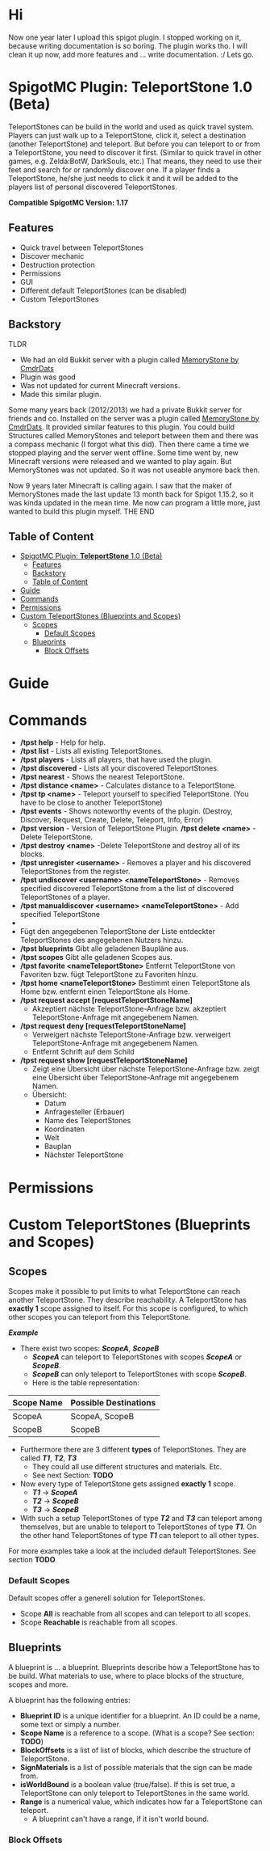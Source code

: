# Hi
Now one year later I upload this spigot plugin. I stopped working on it, because writing documentation is so boring. The plugin works tho. I will clean it up now, add more features and ... write documentation. :/ Lets go.


# SpigotMC Plugin: **TeleportStone** 1.0 (Beta)
TeleportStones can be build in the world and used as quick travel system. Players can just walk up to a TeleportStone, click it, select a destination (another TeleportStone) and teleport. But before you can teleport to or from a TeleportStone, you need to discover it first. (Similar to quick travel in other games, e.g. Zelda:BotW, DarkSouls, etc.) That means, they need to use their feet and search for or randomly discover one. If a player finds a TeleportStone, he/she just needs to click it and it will be added to the players list of personal discovered TeleportStones.

**Compatible SpigotMC Version: 1.17**

## Features
- Quick travel between TeleportStones
- Discover mechanic
- Destruction protection
- Permissions
- GUI
- Different default TeleportStones (can be disabled)
- Custom TeleportStones
## Backstory

TLDR
- We had an old Bukkit server with a plugin called [MemoryStone by CmdrDats](https://github.com/CmdrDats/MemoryStone)
- Plugin was good
- Was not updated for current Minecraft versions.
- Made this similar plugin.

Some many years back (2012/2013) we had a private Bukkit server for friends and co. Installed on the server was a plugin called [MemoryStone by CmdrDats](https://github.com/CmdrDats/MemoryStone). It provided similar features to this plugin. You could build Structures called MemoryStones and teleport between them and there was a compass mechanic (I forgot what this did). Then there came a time we stopped playing and the server went offline. Some time went by, new Minecraft versions were released and we wanted to play again. But MemoryStones was not updated. So it was not useable anymore back then.

Now 9 years later Minecraft is calling again. I saw that the maker of MemoryStones made the last update 13 month back for Spigot 1.15.2, so it was kinda updated in the mean time. Me now can program a little more, just wanted to build this plugin myself. THE END

## Table of Content
- [SpigotMC Plugin: **TeleportStone** 1.0 (Beta)](#spigotmc-plugin-teleportstone-10-beta)
  - [Features](#features)
  - [Backstory](#backstory)
  - [Table of Content](#table-of-content)
- [Guide](#guide)
- [Commands](#commands)
- [Permissions](#permissions)
- [Custom TeleportStones (Blueprints and Scopes)](#custom-teleportstones-blueprints-and-scopes)
  - [Scopes](#scopes)
    - [Default Scopes](#default-scopes)
  - [Blueprints](#blueprints)
    - [Block Offsets](#block-offsets)

# Guide

# Commands
- **/tpst help** - Help for help.
- **/tpst list** - Lists all existing TeleportStones.
- **/tpst players** - Lists all players, that have used the plugin.
- **/tpst discovered** - Lists all your discovered TeleportStones.
- **/tpst nearest** - Shows the nearest TeleportStone.
- **/tpst distance <name\>** - Calculates distance to a TeleportStone.
- **/tpst tp <name\>** - Teleport yourself to specified TeleportStone. (You have to be close to another TeleportStone)
- **/tpst events** - Shows noteworthy events of the plugin. (Destroy, Discover, Request, Create, Delete, Teleport, Info, Error)
- **/tpst version** - Version of TeleportStone Plugin.
 **/tpst delete <name\>** - Delete TeleportStone.
- **/tpst destroy <name\>** -Delete TeleportStone and destroy all of its blocks.
- **/tpst unregister <username\>** - Removes a player and his discovered TeleportStones from the register.
- **/tpst undiscover <username\> <nameTeleportStone\>** - Removes specified discovered TeleportStone from a the list of discovered TeleportStones of a player.
- **/tpst manualdiscover <username\> <nameTeleportStone\>** - Add specified TeleportStone
- 
- Fügt den angegebenen TeleportStone der Liste entdeckter TeleportStones des angegebenen Nutzers hinzu.
- **/tpst blueprints** Gibt alle geladenen Baupläne aus.
- **/tpst scopes** Gibt alle geladenen Scopes aus.
- **/tpst favorite <nameTeleportStone\>** Entfernt TeleportStone von Favoriten bzw. fügt TeleportStone zu Favoriten hinzu.
- **/tpst home <nameTeleportStone\>** Bestimmt einen TeleportStone als Home bzw. entfernt einen TeleportStone als Home.
- **/tpst request accept [requestTeleportStoneName]** 
  - Akzeptiert nächste TeleportStone-Anfrage bzw. akzeptiert TeleportStone-Anfrage mit angegebenem Namen.
- **/tpst request deny [requestTeleportStoneName]** 
  - Verweigert nächste TeleportStone-Anfrage bzw. verweigert TeleportStone-Anfrage mit angegebenem Namen.
  - Entfernt Schrift auf dem Schild
- **/tpst request show [requestTeleportStoneName]**
  - Zeigt eine Übersicht über nächste TeleportStone-Anfrage bzw. zeigt eine Übersicht über TeleportStone-Anfrage mit angegebenem Namen.
  - Übersicht:
    - Datum
    - Anfragesteller (Erbauer)
    - Name des TeleportStones
    - Koordinaten
    - Welt
    - Bauplan
    - Nächster TeleportStone
# Permissions

# Custom TeleportStones (Blueprints and Scopes)

## Scopes
Scopes make it possible to put limits to what TeleportStone can reach another TeleportStone. They describe reachability. A TeleportStone has **exactly 1** scope assigned to itself. For this scope is configured, to which other scopes you can teleport from this TeleportStone.

***Example*** 
- There exist two scopes: ***ScopeA***, ***ScopeB***
  - ***ScopeA*** can teleport to TeleportStones with scopes ***ScopeA*** or ***ScopeB***.
  - ***ScopeB*** can only teleport to TeleportStones with scope ***ScopeB***.
  - Here is the table representation:
  
<center>

| Scope Name | Possible Destinations                       |
| ---------- | ------------------------------------------- |
| ScopeA     | ScopeA, ScopeB                              |
| ScopeB     | ScopeB                                      |

</center>

- Furthermore there are 3 different **types** of TeleportStones. They are called ***T1***, ***T2***, ***T3***
  - They could all use different structures and materials. Etc.
  - See next Section: **TODO**
- Now every type of TeleportStone gets assigned **exactly 1** scope.
  - ***T1*** &rarr; ***ScopeA***
  - ***T2*** &rarr; ***ScopeB***
  - ***T3*** &rarr; ***ScopeB***
- With such a setup TeleportStones of type ***T2*** and ***T3*** can teleport among themselves, but are unable to teleport to TeleportStones of type ***T1***. On the other hand TeleportStones of type ***T1*** can teleport to all other types.

For more examples take a look at the included default TeleportStones. See section **TODO**

### Default Scopes
Default scopes offer a generell solution for TeleportStones.
- Scope **All** is reachable from all scopes and can teleport to all scopes.
- Scope **Reachable** is reachable from all scopes.

## Blueprints
A blueprint is ... a blueprint. Blueprints describe how a TeleportStone has to be build. What materials to use, where to place blocks of the structure, scopes and more.

A blueprint has the following entries:
- **Blueprint ID** is a unique identifier for a blueprint. An ID could be a name, some text or simply a number.
- **Scope Name** is a reference to a scope. (What is a scope? See section: **TODO**)
- **BlockOffsets** is a list of list of blocks, which describe the structure of TeleportStone.
- **SignMaterials** is a list of possible materials that the sign can be made from.
- **isWorldBound** is a boolean value (true/false). If this is set true, a TeleportStone can only teleport to TeleportStones in the same world.
- **Range** is a numerical value, which indicates how far a TeleportStone can teleport. 
  - A blueprint can't have a range, if it isn't world bound.


### Block Offsets
